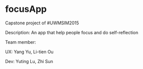 # focusApp
<p>Capstone project of #UWMSIM2015</p>
<p>Description: An app that help people focus and do self-reflection</p>
Team member:
  <p>UX: Yang Yu, Li-tien Ou</p>
  Dev: Yuting Lu, Zhi Sun
